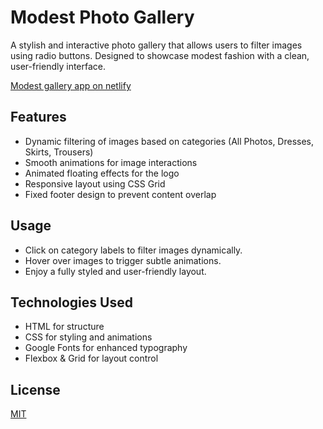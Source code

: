 # Modest Photo Gallery

A stylish and interactive photo gallery that allows users to filter images using radio buttons. Designed to showcase modest fashion with a clean, user-friendly interface.

[Modest gallery app on netlify](https://app.netlify.com/projects/graceful-meerkat-5a70be/deploys)



## Features
- Dynamic filtering of images based on categories (All Photos, Dresses, Skirts, Trousers)
- Smooth animations for image interactions
- Animated floating effects for the logo
- Responsive layout using CSS Grid
- Fixed footer design to prevent content overlap
## Usage
- Click on category labels to filter images dynamically.
- Hover over images to trigger subtle animations.
- Enjoy a fully styled and user-friendly layout.

## Technologies Used
- HTML for structure
- CSS for styling and animations
- Google Fonts for enhanced typography
- Flexbox & Grid for layout control

## License

[MIT](https://choosealicense.com/licenses/mit/)
